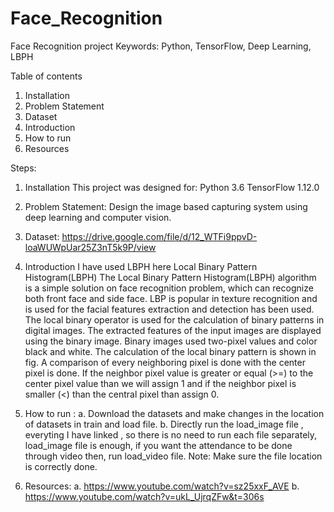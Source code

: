 # Face_Recognition
Face Recognition project
Keywords: Python, TensorFlow, Deep Learning, LBPH

Table of contents
1. Installation
2. Problem Statement
3. Dataset
4. Introduction
5. How to run
6. Resources

Steps: 
1. Installation
   This project was designed for:
   Python 3.6
   TensorFlow 1.12.0

2. Problem Statement:
   Design the image based capturing system using deep learning and computer vision.

3. Dataset: https://drive.google.com/file/d/12_WTFi9ppvD-loaWUWpUar25Z3nT5k9P/view

4. Introduction
I have used LBPH here
Local Binary Pattern Histogram(LBPH)
The Local Binary Pattern Histogram(LBPH) algorithm is a simple solution
 on face recognition problem, which can recognize both front face and 
side face.
LBP is popular in texture recognition and is used for the facial 
features extraction and detection has been used. The local binary 
operator is used for the calculation of binary patterns in digital
 images. The extracted features of the input images are displayed 
using the binary image. Binary images used two-pixel values and color 
black and white. The calculation of the local binary pattern is shown 
in fig. A comparison of every 
neighboring pixel is done with the center pixel is done.
 If the neighbor pixel value is greater or equal (>=) to the 
center pixel value than we will assign 1 and if the neighbor
 pixel is smaller (<) than the central pixel than assign 0.
 
5. How to run :
   a. Download the datasets and make changes in the location of datasets in train and load file.
   b. Directly run the load_image file , everyting I have linked , so there is no need to run each file
      separately, load_image file is enough, if you want the attendance to be done through video then,
      run load_video file.
      Note: Make sure the file location is correctly done.

6. Resources:
    a. https://www.youtube.com/watch?v=sz25xxF_AVE
    b. https://www.youtube.com/watch?v=ukL_UjrqZFw&t=306s
